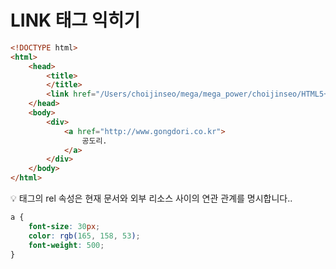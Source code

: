 <h1>LINK 태그 익히기</h1>

```html
<!DOCTYPE html>
<html>
    <head>
        <title>
        </title>
        <link href="/Users/choijinseo/mega/mega_power/choijinseo/HTML5+CSS/link test.css" rel="stylesheet">
    </head>
    <body>
        <div>
            <a href="http://www.gongdori.co.kr">
                공도리.
            </a>
        </div>
    </body>
</html>
```

<aside>
💡 <link> 태그의 rel 속성은 현재 문서와 외부 리소스 사이의 연관 관계를 명시합니다..

</aside>

```css
a {
    font-size: 30px;
    color: rgb(165, 158, 53);
    font-weight: 500;
}
```